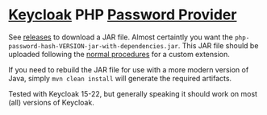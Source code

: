 # [Keycloak](https://www.keycloak.org) PHP [Password Provider](https://www.keycloak.org/docs-api/15.0/javadocs/org/keycloak/credential/hash/PasswordHashProvider.html)

See [releases](https://github.com/heddn/php-pass-provider/releases) to download a JAR file. Almost certaintly you want the `php-password-hash-VERSION-jar-with-dependencies.jar`.  This JAR file should be uploaded following the
[normal procedures](https://www.keycloak.org/docs/latest/server_installation/index.html#_operator-extensions)
for a custom extension.

If you need to rebuild the JAR file for use with a more modern version of Java, simply `mvn clean install` will generate the required artifacts. 

Tested with Keycloak 15-22, but generally speaking it should work on most (all) versions of Keycloak.
